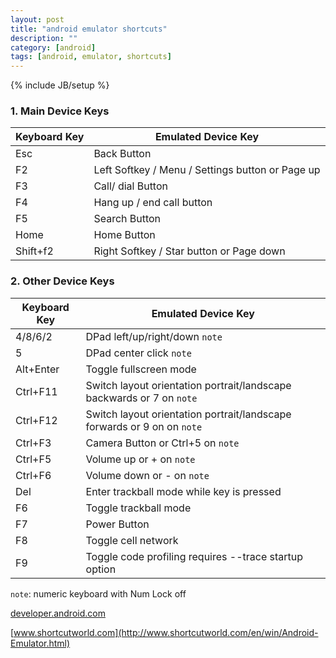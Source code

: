 ```yaml
---
layout: post
title: "android emulator shortcuts"
description: ""
category: [android]
tags: [android, emulator, shortcuts]
---
```

{% include JB/setup %}

### 1. Main Device Keys

| Keyboard Key | Emulated Device Key                              |
| ------------ | -------------------------------------------------|
| Esc          | Back Button                                      |
| F2           | Left Softkey / Menu / Settings button or Page up |
| F3           | Call/ dial Button                                |
| F4           | Hang up / end call button                        |
| F5           | Search Button                                    |
| Home         | Home Button                                      |
| Shift+f2     | Right Softkey / Star button  or Page down        |

### 2. Other Device Keys

| Keyboard Key | Emulated Device Key                                                     |
| ------------ | ----------------------------------------------------------------------- |
| 4/8/6/2      | DPad left/up/right/down `note`                                          |
| 5            | DPad center click `note`                                                |
| Alt+Enter    | Toggle fullscreen mode                                                  |
| Ctrl+F11     | Switch layout orientation portrait/landscape backwards or 7 on `note`   |
| Ctrl+F12     | Switch layout orientation portrait/landscape forwards or 9 on on `note` |
| Ctrl+F3      | Camera Button or Ctrl+5 on `note`                                       |
| Ctrl+F5      | Volume up or + on `note`                                                |
| Ctrl+F6      | Volume down or - on `note`                                              |
| Del          | Enter trackball mode while key is pressed                               |
| F6           | Toggle trackball mode                                                   |
| F7           | Power Button                                                            |
| F8           | Toggle cell network                                                     |
| F9           | Toggle code profiling requires --trace startup option                   |

`note`: numeric keyboard with Num Lock off

[developer.android.com](http://developer.android.com/tools/help/emulator.html)

[www.shortcutworld.com](http://www.shortcutworld.com/en/win/Android-Emulator.html)